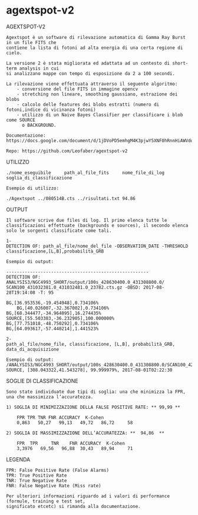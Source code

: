 # agextspot-v2


AGEXTSPOT-V2

	Agextspot è un software di rilevazione automatica di Gamma Ray Burst in un file FITS che 
	contiene la lista di fotoni ad alta energia di una certa regione di cielo.

	La versione 2 è stata migliorata ed adattata ad un contesto di short-term analysis in cui
	si analizzano mappe con tempo di esposizione da 2 a 100 secondi. 

	La rilevazione viene effettuata attraverso il seguente algoritmo:
		- conversione del file FITS in immagine opencv
		- stretching non lineare, smoothing gaussiano, estrazione dei blobs
		- calcolo delle features dei blobs estratti (numero di fotoni,indice di vicinanza fotoni)
		- utilizzo di un Naive Bayes Classifier per classificare i blob come SOURCE
		  o BACKGROUND.

	Documentazione: https://docs.google.com/document/d/1jDVoPD5emhgM4K3pjwY5XNF0hRnnHiAWVdoTvMgOEwk/edit#heading=h.568bs0t6yg27

	Repo: https://github.com/Leofaber/agextspot-v2



UTILIZZO

	./nome_eseguibile     path_al_file_fits     nome_file_di_log     soglia_di_classificazione

	Esempio di utilizzo:

	./Agextspot ../080514B.cts ../risultati.txt 94.86

OUTPUT
	
	Il software scrive due files di log. Il primo elenca tutte le classificazioni effettuate (backgrounds e sources), il secondo elenca solo le sorgenti classificate come tali.	

	1- 
	DETECTION OF: path_al_file/nome_del_file -OBSERVATION_DATE -THRESHOLD
	classificazione,[L,B],probabilità_GRB

	Esempio di output:

	------------------------------------------------------
	DETECTION OF: ANALYSIS3/NGC4993_SHORT/output/100s_428630400.0_431308800.0/ 		SCAN100_431032381.0_431032481.0_23782.cts.gz -OBSD: 2017-08-28T19:14:08 -T: 95

	BG,[36.953536,-19.454948],0.734106%
        BG,[40.026007,-32.367002],0.734106%
	BG,[68.344477,-34.964095],16.274435%
	SOURCE,[55.503383,-36.232905],100.000000%
	BG,[77.751018,-48.750292],0.734106%
	BG,[64.093617,-57.440214],1.441523%

	2-
	path_al_file/nome_file, classificazione, [L,B], probabilità_GRB, data_di_acquisizione
	
	Esempio di output:
	/ANALYSIS3/NGC4993_SHORT/output/100s_428630400.0_431308800.0/SCAN100_428638883.0_428638983.0_84.cts.gz, SOURCE, [308.043322,41.543278], 99.999979%, 2017-08-01T02:22:30

SOGLIE DI CLASSIFICAZIONE

	Sono state individuate due tipi di soglia: una che minimizza la FPR, una che massimizza l’accuratezza.

	1) SOGLIA DI MINIMIZZAZIONE DELLA FALSE POSITIVE RATE: ** 99,99 **

		FPR	TPR	TNR	FNR	ACCURACY  K-Cohen
		0,863   50,27   99,13   49,72   86,72	  58	

	2) SOGLIA DI MASSIMIZZAZIONE DELL’ACCURATEZZA: **  94,86  **

		FPR	 TPR	 TNR	FNR	ACCURACY  K-Cohen  
		3,3976	 69,56	 96,88	30,43	89,94	  71	   

LEGENDA

	FPR: False Positive Rate (False Alarms)
	TPR: True Positive Rate
	TNR: True Negative Rate
	FNR: False Negative Rate (Miss rate)

	Per ulteriori informazioni riguardo ad i valori di performance (formule, training e test set,
	significato etcetc) si rimanda alla documentazione.
